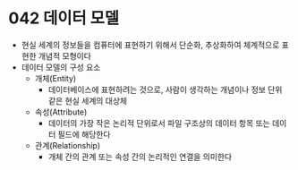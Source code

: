 # 042 데이터 모델

- 현실 세계의 정보들을 컴퓨터에 표현하기 위해서 단순화, 추상화하여 체계적으로 표현한 개념적 모형이다
- 데이터 모델의 구성 요소
  - 개체(Entity)
    - 데이터베이스에 표현하려는 것으로, 사람이 생각하는 개념이나 정보 단위 같은 현실 세계의 대상체
  - 속성(Attribute)
    - 데이터의 가장 작은 논리적 단위로서 파일 구조상의 데이터 항목 또는 데이터 필드에 해당한다
  - 관계(Relationship)
    - 개체 간의 관계 또는 속성 간의 논리적인 연결을 의미한다